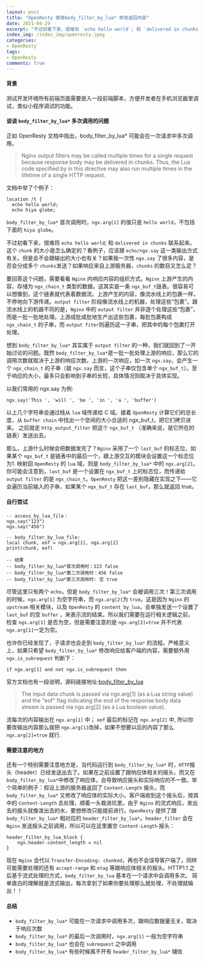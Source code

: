 ```yaml
---
layout: post
title: "OpenResty 使用body_filter_by_lua* 修改返回内容"
date: 2021-04-29
excerpt: "不过初看下来，很难将 `echo hello world`; 和 `delivered in chunks` 联系起来。这个 `chunk` 的大小是怎么确定的？看例子，应该跟 `echo/ngx.say` 这一类输出方式有关。但是会不会跟输出的大小也有关？如果我一次性 `ngx.say` 了很多内容，是否会分成多个 `chunks`发送？如果响应来自上游服务器，`chunks` 的数目又怎么定？"
index_img: /index_img/openresty.jpeg
categories: 
- OpenResty
tags: 
- OpenResty
comments: true
---
```


#### 背景

测试开发环境所有前端页面需要嵌入一段前端脚本，方便开发者在手机浏览器里调试，类似小程序调试的功能。


#### 谈谈 `body_filter_by_lua*` 多次调用的问题

正如 OpenResty 文档中指出，body_filter_by_lua* 可能会在一次请求中多次调用。

>Nginx output filters may be called multiple times for a single request because response body may be delivered in chunks.
Thus, the Lua code specified by in this directive may also run multiple times in the lifetime of a single HTTP request.

文档中举了个例子：

```
location /t {
  echo hello world;
  echo hiya globe;
```

`body_filter_by_lua*` 首次调用时，`ngx.arg[1]` 的值只是 `hello world`，不包括下面的 `hiya globe`。

不过初看下来，很难将 `echo hello world`; 和 `delivered in chunks` 联系起来。这个 `chunk` 的大小是怎么确定的？看例子，应该跟 `echo/ngx.say` 这一类输出方式有关。但是会不会跟输出的大小也有关？如果我一次性 `ngx.say` 了很多内容，是否会分成多个 `chunks`发送？如果响应来自上游服务器，`chunks` 的数目又怎么定？

要回答这个问题，需要看看 `Nginx` 内响应内容的组织方式。`Nginx` 上游产生的内容，存储为 `ngx_chain_t` 类型的数据。这其实是一条 `ngx_buf_t`链表。很容易可以想像到，这个链表就代表着数据流。上游产生的内容，像流水线上的包裹一样，不停地向下游传递。`output filter` 阶段像流水线上的机器，处理这些“包裹”。跟流水线上的机器不同的是，`Nginx` 中的 `output filter` 并非逐个处理这些“包裹”，而是一批一批地处理。上游成批成批地生产出这些包裹，每批包裹构成 `ngx_chain_t` 的子串，而 `output fiter`则遍历这一子串，把其中的每个包裹打开处理。

想到 `body_filter_by_lua*` 其实属于 `output filter` 的一种，我们就回到了一开始讨论的问题。既然 `body_filter_by_lua*`是一批一批处理上游的响应，那么它的调用次数就取决于上游的响应次数。上游的一次响应，如一次 `ngx.say`，会产生一个 `ngx_chain_t` 的子串（就 `ngx.say` 而言，这个子串仅包含单个 `ngx_buf_t`）。至于响应的大小，最多只会影响到子串的长短，具体情况则取决于具体实现。

以我们常用的 ngx.say 为例:

```
ngx.say('This ', 'will ', 'be ', 'in ', 'a ', 'buffer')
```

以上几个字符串会通过栈从 `lua` 域传递给 C 域。接着 `OpenResty` 计算它们的总长度，从 `buffer chain` 中找出一个空闲的大小合适的 ngx_buf_t，把它们拷贝进来。 之后就走 `http_output_filter` 把这个 `ngx_buf_t` （准确来说，是它所在的链表）发送出去。

那么，上游什么时候会把数据发完了？`Nginx` 采用了一个 `last_buf` 的标志位，如果某个 `ngx_buf_t` 是链表中的最后一个，跟上游交互的模块会设置这一个标志位为1. 映射回 `OpenResty` 的 `lua` 域，则是 `body_filter_by_lua*` 中的 `ngx.arg[2]`。你可能会注意到，`last_buf` 是一个设置在 `ngx_buf_t` 上的标志位，而传递给 `output filter` 的是 `ngx_chain_t`。`OpenResty` 把这一差别隐藏在实现之下——它会遍历当前输入的子串，如果某个 `ngx_buf_t` 存在 `last_buf`，那么就返回 true。

#### 自行尝试

```
-- access_by_lua_file：
ngx.say("123")
ngx.say("456")

-- body_filter_by_lua_file:
local chunk, eof = ngx.arg[1], ngx.arg[2]
print(chunk, eof)

-- 结果
-- body_filter_by_lua*首次调用时：123 false
-- body_filter_by_lua*第二次调用时：456 false
-- body_filter_by_lua*第三次调用时: 空 true
```

尽管这里只有两个 `echo`，但是 `body_filter_by_lua*` 会被调用三次！第三次调用的时候，`ngx.arg[1]` 为空字符串，而 `ngx.arg[2]`为 `true`。这是因为 `Nginx` 的 `upstream` 相关模块，以及 `OpenResty` 的 `content_by_lua`，会单独发送一个设置了 `last_buf` 的空 `buffer` ，来表示流的结束。所以我们需要在运行相关逻辑之前，检查 `ngx.arg[1]` 是否为空，但是需要注意的是 `ngx.arg[2]=true` 并不代表 `ngx.arg[1]`一定为空。

也许你已经发现了，子请求也会走到 `body_filter_by_lua*` 的流程。严格意义上，如果只希望 `body_filter_by_lua*` 修改响应给客户端的内容，需要额外用 `ngx.is_subrequest` 判断下：

```
if ngx.arg[1] and not ngx.is_subrequest then
```


官方文档也有一段说明，源码链接地址:[body_filter_by_lua ](https://github.com/openresty/lua-nginx-module#body_filter_by_lua)

>The input data chunk is passed via ngx.arg[1] (as a Lua string value) and the "eof" flag indicating the end of the response body data stream is passed via ngx.arg[2] (as a Lua boolean value).

流每次的内容输出在 `ngx.arg[1]` 中； `eof` 最后的标记在 `ngx.arg[2]` 中, 所以你要改输出内容那么就把 `ngx.arg[1]`改掉，如果不想要以后的内容了那么 `ngx.arg[2]=true` 就行.

#### 需要注意的地方

还有一个特别需要注意地方是，当代码运行到 `body_filter_by_lua*` 时，`HTTP`报头（header）已经发送出去了。如果在之前设置了跟响应体相关的报头，而又在 `body_filter_by_lua*`中修改了响应体，会导致响应报头和实际响应的不一致。举个简单的例子：假设上游的服务器返回了 `Content-Length` 报头，而 `body_filter_by_lua*` 又修改了响应体的实际大小。客户端收到这个报头后，按其中的 `Content-Length` 去处理，顺着一头栽进坑里。由于 `Nginx` 的流式响应，发出去的报头就像泼出去的水，要想修改只能提前进行。`OpenResty` 提供了跟 `body_filter_by_lua*` 相对应的 `header_filter_by_lua*`。`header_filter` 会在 `Nginx` 发送报头之前调用，所以可以在这里置空 `Content-Length` 报头：

```
header_filter_by_lua_block {
    ngx.header.content_length = nil
}
```

现在 `Nginx` 会代以 `Transfer-Encoding: chunked`，再也不会误导客户端了。同样可能需要处理的还有 `accept-range` 和 `etag` 等跟响应体相关的报头。HTTP1.1 之后基于流式处理的方式，`body_filter_by_lua` 基本在一个请求中会调用多次。 简单直白的理解就是流式输出，每次拿到了如果你要处理那么就处理，不处理就输出！！


#### 总结

- `body_filter_by_lua*` 可能在一次请求中调用多次，跟响应数据量无关，取决于响应次数
- `body_filter_by_lua*` 的最后一次调用时，`ngx.arg[1]` 一般为空字符串
- `body_filter_by_lua*` 也会在 `subrequest` 之中调用
- `body_filter_by_lua*` 有些时候离不开有 `header_filter_by_lua*` 辅佐


